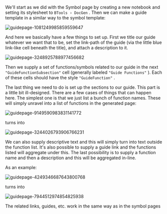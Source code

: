 We'll start as we did with the Symbol page by creating a new notebook and setting its stylesheet to  ```BTools › DocGen``` . Then we can make a guide template in a similar way to the symbol template:

![guidepage-1081249985859559647](./img/guidepage-1081249985859559647.png)

And here we basically have a few things to set up. First we title our guide whatever we want that to be, set the link-path of the guide (via the little blue link-like cell beneath the title), and attach a description to it.

![guidepage-3248925788977456682](./img/guidepage-3248925788977456682.png)

Then we supply a set of functions/symbols related to our guide in the next  ```"GuideFunctionSubsection"```  cell (generally labeled  ```"Guide Functions"``` ). Each of these cells should have the style  ```"GuideFunction"``` .

The last thing we need to do is set up the sections to our guide. This part is a little bit ill-designed. There are a few cases of things that can happen here. The simplest one is that we just list a bunch of function names. These will simply unravel into a list of functions in the generated page:

![guidepage-9149590983831141772](./img/guidepage-9149590983831141772.png)

turns into

![guidepage-3244026793906766231](./img/guidepage-3244026793906766231.png)

We can also supply descriptive text and this will simply turn into text outside the function list. It's also possible to supply a guide link and the functions listed will aggregate under this. The last possibility is to supply a function name and then a description and this will be aggregated in-line.

As an example:

![guidepage-4249346687643800768](./img/guidepage-4249346687643800768.png)

turns into

![guidepage-7944512974854825938](./img/guidepage-7944512974854825938.png)

The related links, guides, etc. work in the same way as in the symbol pages